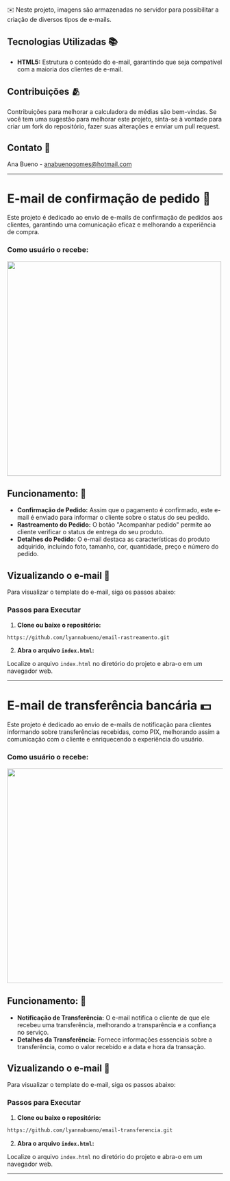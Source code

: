 ✉️ Neste projeto, imagens são armazenadas no servidor para possibilitar a criação de diversos tipos de e-mails.

## Tecnologias Utilizadas 📚
- **HTML5:** Estrutura o conteúdo do e-mail, garantindo que seja compatível com a maioria dos clientes de e-mail.

## Contribuições 🫂

Contribuições para melhorar a calculadora de médias são bem-vindas. Se você tem uma sugestão para melhorar este projeto, sinta-se à vontade para criar um fork do repositório, fazer suas alterações e enviar um pull request.

## Contato 📩

Ana Bueno - anabuenogomes@hotmail.com

---

# E-mail de confirmação de pedido 👟
Este projeto é dedicado ao envio de e-mails de confirmação de pedidos aos clientes, garantindo uma comunicação eficaz e melhorando a experiência de compra. 

### Como usuário o recebe:
<img src="https://github.com/lyannabueno/servidor_estaticos/assets/130186281/3a87391a-3cb6-4728-8e51-4eececd5f356" width="500" height="500">

## Funcionamento: 🌟
- **Confirmação de Pedido:** Assim que o pagamento é confirmado, este e-mail é enviado para informar o cliente sobre o status do seu pedido.
- **Rastreamento do Pedido:** O botão "Acompanhar pedido" permite ao cliente verificar o status de entrega do seu produto.
- **Detalhes do Pedido:** O e-mail destaca as características do produto adquirido, incluindo foto, tamanho, cor, quantidade, preço e número do pedido.

## Vizualizando o e-mail 📩

Para visualizar o template do e-mail, siga os passos abaixo:

### Passos para Executar

1. **Clone ou baixe o repositório:**

```bash
https://github.com/lyannabueno/email-rastreamento.git
```

2. **Abra o arquivo `index.html`:**

Localize o arquivo `index.html` no diretório do projeto e abra-o em um navegador web.

---

# E-mail de transferência bancária 💵
Este projeto é dedicado ao envio de e-mails de notificação para clientes informando sobre transferências recebidas, como PIX, melhorando assim a comunicação com o cliente e enriquecendo a experiência do usuário.

### Como usuário o recebe:
<img src="https://github.com/lyannabueno/servidor_estaticos/assets/130186281/95b142d3-8e6d-4def-be81-6b8bc980f2b6" width="600" height="500">

## Funcionamento: 🌟
- **Notificação de Transferência:** O e-mail notifica o cliente de que ele recebeu uma transferência, melhorando a transparência e a confiança no serviço.
- **Detalhes da Transferência:** Fornece informações essenciais sobre a transferência, como o valor recebido e a data e hora da transação.

## Vizualizando o e-mail 📩

Para visualizar o template do e-mail, siga os passos abaixo:

### Passos para Executar

1. **Clone ou baixe o repositório:**

```bash
https://github.com/lyannabueno/email-transferencia.git
```

2. **Abra o arquivo `index.html`:**

Localize o arquivo `index.html` no diretório do projeto e abra-o em um navegador web.

---
